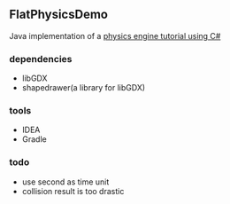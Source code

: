 ## FlatPhysicsDemo

Java implementation of a [physics engine tutorial using C#](https://www.bilibili.com/video/BV1gL411K7qt)

### dependencies

- libGDX
- shapedrawer(a library for libGDX)

### tools

- IDEA
- Gradle

### todo

- use second as time unit
- collision result is too drastic
